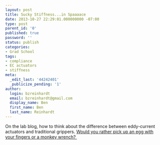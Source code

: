 ```yaml
---
layout: post
title: Sucky Stiffness...in Spaaaace
date: 2013-10-27 22:29:01.000000000 -07:00
type: post
parent_id: '0'
published: true
password: ''
status: publish
categories:
- Grad School
tags:
- compliance
- EC actuators
- stiffness
meta:
  _edit_last: '44242401'
  _publicize_pending: '1'
author:
  login: bzreinhardt
  email: bzreinhardt@gmail.com
  display_name: Ben
  first_name: Ben
  last_name: Reinhardt
---
```

<p>On the lab blog, how to think about the difference between eddy-current actuators and traditional grippers. <a href="http://www.spacecraftresearch.com/blog/?p=230">Would you rather pick up an egg with your fingers or a monkey wrench? </a></p>
